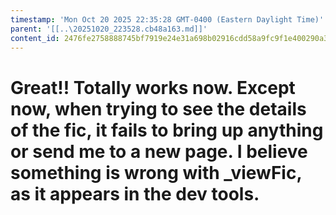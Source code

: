 ```yaml
---
timestamp: 'Mon Oct 20 2025 22:35:28 GMT-0400 (Eastern Daylight Time)'
parent: '[[..\20251020_223528.cb48a163.md]]'
content_id: 2476fe2758888745bf7919e24e31a698b02916cdd58a9fc9f1e400290a32c280
---
```


# Great!! Totally works now. Except now, when trying to see the details of the fic, it fails to bring up anything or send me to a new page. I believe something is wrong with \_viewFic, as it appears in the dev tools.
